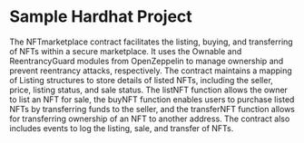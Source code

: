 # Sample Hardhat Project

The NFTmarketplace contract facilitates the listing, buying, and transferring of NFTs within a secure marketplace.
It uses the Ownable and ReentrancyGuard modules from OpenZeppelin to manage ownership and prevent reentrancy attacks, 
respectively. The contract maintains a mapping of Listing structures to store details of listed NFTs, including the
seller, price, listing status, and sale status. The listNFT function allows the owner to list an NFT for sale, the 
buyNFT function enables users to purchase listed NFTs by transferring funds to the seller, and the transferNFT function
allows for transferring ownership of an NFT to another address. The contract also includes events to log the listing, 
sale, and transfer of NFTs.
